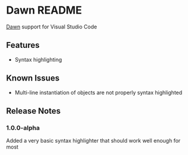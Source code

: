 # Dawn README

 [Dawn](https://github.com/JLWalsh/Dawn) support for Visual Studio Code

## Features

- Syntax highlighting

## Known Issues

- Multi-line instantiation of objects are not properly syntax highlighted

## Release Notes

### 1.0.0-alpha

Added a very basic syntax highlighter that should work well enough for most